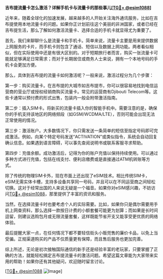 **吉布提流量卡怎么激活？详解手机卡与流量卡的那些事儿[[TG💪+ @esim1088](https://t.me/s/esim1088)]**

近年来，随着全球化的加速发展，越来越多的人开始关注海外通讯服务，比如在吉布提使用本地流量卡的问题。如果你正计划前往这个美丽的非洲国家，或者已经在吉布提生活，那么了解如何激活流量卡、选择合适的手机卡就显得尤为重要了。

首先，我们来聊聊什么是流量卡和手机卡。简单来说，流量卡主要是用来提供数据上网服务的卡片，而手机卡则包含了通话、短信以及数据上网功能。两者看似相似，但在实际使用中还是有很大区别的。对于短期旅行者而言，购买一张流量卡可能就足够满足日常需求；而对于长期居住或商务人士来说，拥有一个本地号码的手机卡会更加方便。

那么，具体到吉布提的流量卡如何激活呢？一般来说，激活过程分为几个步骤：

第一步：购买流量卡。在吉布提的大城市如吉布提市，你可以很容易地找到电信运营商的营业厅或授权经销商购买流量卡。常见的运营商有Djibouti Telecom等。这些卡通常以预付费的形式出售，包装内一般会附带激活指南。

第二步：插入SIM卡。将新买的流量卡插入你的智能手机中。需要注意的是，确保你的手机支持该地区的网络频段（如GSM/WCDMA/LTE），否则可能会出现无法正常使用的情况。

第三步：激活账户。大多数情况下，你只需发送一条简单的短信至指定号码即可完成激活。例如，向某个特定号码发送“ACTIVATION”或类似指令，系统会自动回复确认信息。如果遇到语言障碍，可以事先查阅说明书或联系客服寻求帮助。

第四步：充值余额。成功激活后，记得为你的账户充值以保持持续使用。可以通过多种方式进行充值，包括在线支付、便利店缴费或是直接通过ATM机转账等方式。

除了传统的物理SIM卡外，现在市面上还出现了eSIM技术。相比传统SIM卡，eSIM无需实体卡槽，支持多设备共享同一号码，并且可以在不同运营商之间轻松切换。这对于经常出国的人来说无疑是一个福音。如果你对eSIM感兴趣，不妨访问[TG💪+ @esim1088](https://t.me/s/esim1088)，那里提供了丰富的资讯和服务。

当然，在选择流量卡时也要考虑个人的实际需要。比如，如果你只是偶尔需要用手机上网查资料，那么选择一款按日计费的小额套餐可能更为划算；而如果是长时间逗留，则建议选购包月或无限流量套餐，这样既能节省开支又能享受更优质的网络体验。

最后提醒大家一点，在任何情况下都不要轻信街头小贩兜售的廉价卡品，以免上当受骗。正规渠道购买的产品不仅质量更有保障，而且售后服务也更加完善。

综上所述，无论是初次接触国际通信的新手还是经验丰富的老玩家，只要掌握了正确的方法，就能轻松搞定吉布提流量卡的激活问题。希望这篇文章能为大家带来实用的帮助！如果你还有其他疑问，欢迎随时留言讨论。

[[TG💪+ @esim1088](https://t.me/s/esim1088) ![Image](https://i.postimg.cc/4NQfJmqS/Snipaste-2025-05-13-00-14-12.png)]